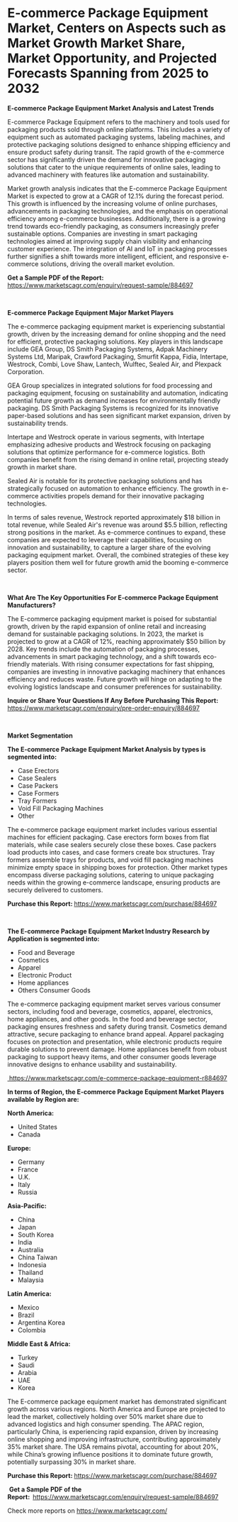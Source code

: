 <p><h1>E-commerce Package Equipment Market, Centers on Aspects such as Market Growth Market Share, Market Opportunity, and Projected Forecasts Spanning from 2025 to 2032</h1></p><p><strong>E-commerce Package Equipment Market Analysis and Latest Trends</strong></p>
<p><p>E-commerce Package Equipment refers to the machinery and tools used for packaging products sold through online platforms. This includes a variety of equipment such as automated packaging systems, labeling machines, and protective packaging solutions designed to enhance shipping efficiency and ensure product safety during transit. The rapid growth of the e-commerce sector has significantly driven the demand for innovative packaging solutions that cater to the unique requirements of online sales, leading to advanced machinery with features like automation and sustainability.</p><p>Market growth analysis indicates that the E-commerce Package Equipment Market is expected to grow at a CAGR of 12.1% during the forecast period. This growth is influenced by the increasing volume of online purchases, advancements in packaging technologies, and the emphasis on operational efficiency among e-commerce businesses. Additionally, there is a growing trend towards eco-friendly packaging, as consumers increasingly prefer sustainable options. Companies are investing in smart packaging technologies aimed at improving supply chain visibility and enhancing customer experience. The integration of AI and IoT in packaging processes further signifies a shift towards more intelligent, efficient, and responsive e-commerce solutions, driving the overall market evolution.</p></p>
<p><strong>Get a Sample PDF of the Report:&nbsp;</strong> <a href="https://www.marketscagr.com/enquiry/request-sample/884697?utm_campaign=3495&utm_medium=2&utm_source=Github&utm_content=ia&utm_term=11042025&utm_id=e-commerce-package-equipment">https://www.marketscagr.com/enquiry/request-sample/884697</a></p>
<p>&nbsp;</p>
<p><strong>E-commerce Package Equipment Major Market Players</strong></p>
<p><p>The e-commerce packaging equipment market is experiencing substantial growth, driven by the increasing demand for online shopping and the need for efficient, protective packaging solutions. Key players in this landscape include GEA Group, DS Smith Packaging Systems, Adpak Machinery Systems Ltd, Maripak, Crawford Packaging, Smurfit Kappa, Fidia, Intertape, Westrock, Combi, Love Shaw, Lantech, Wulftec, Sealed Air, and Plexpack Corporation.</p><p>GEA Group specializes in integrated solutions for food processing and packaging equipment, focusing on sustainability and automation, indicating potential future growth as demand increases for environmentally friendly packaging. DS Smith Packaging Systems is recognized for its innovative paper-based solutions and has seen significant market expansion, driven by sustainability trends.</p><p>Intertape and Westrock operate in various segments, with Intertape emphasizing adhesive products and Westrock focusing on packaging solutions that optimize performance for e-commerce logistics. Both companies benefit from the rising demand in online retail, projecting steady growth in market share.</p><p>Sealed Air is notable for its protective packaging solutions and has strategically focused on automation to enhance efficiency. The growth in e-commerce activities propels demand for their innovative packaging technologies.</p><p>In terms of sales revenue, Westrock reported approximately $18 billion in total revenue, while Sealed Air's revenue was around $5.5 billion, reflecting strong positions in the market. As e-commerce continues to expand, these companies are expected to leverage their capabilities, focusing on innovation and sustainability, to capture a larger share of the evolving packaging equipment market. Overall, the combined strategies of these key players position them well for future growth amid the booming e-commerce sector.</p></p>
<p>&nbsp;</p>
<p><strong>What Are The Key Opportunities For E-commerce Package Equipment Manufacturers?</strong></p>
<p><p>The E-commerce packaging equipment market is poised for substantial growth, driven by the rapid expansion of online retail and increasing demand for sustainable packaging solutions. In 2023, the market is projected to grow at a CAGR of 12%, reaching approximately $50 billion by 2028. Key trends include the automation of packaging processes, advancements in smart packaging technology, and a shift towards eco-friendly materials. With rising consumer expectations for fast shipping, companies are investing in innovative packaging machinery that enhances efficiency and reduces waste. Future growth will hinge on adapting to the evolving logistics landscape and consumer preferences for sustainability.</p></p>
<p><strong>Inquire or Share Your Questions If Any Before Purchasing This Report:</strong> <a href="https://www.marketscagr.com/enquiry/pre-order-enquiry/884697?utm_campaign=3495&utm_medium=2&utm_source=Github&utm_content=ia&utm_term=11042025&utm_id=e-commerce-package-equipment">https://www.marketscagr.com/enquiry/pre-order-enquiry/884697</a></p>
<p>&nbsp;</p>
<p><strong>Market Segmentation</strong></p>
<p><strong>The E-commerce Package Equipment Market Analysis by types is segmented into:</strong></p>
<p><ul><li>Case Erectors</li><li>Case Sealers</li><li>Case Packers</li><li>Case Formers</li><li>Tray Formers</li><li>Void Fill Packaging Machines</li><li>Other</li></ul></p>
<p><p>The e-commerce package equipment market includes various essential machines for efficient packaging. Case erectors form boxes from flat materials, while case sealers securely close these boxes. Case packers load products into cases, and case formers create box structures. Tray formers assemble trays for products, and void fill packaging machines minimize empty space in shipping boxes for protection. Other market types encompass diverse packaging solutions, catering to unique packaging needs within the growing e-commerce landscape, ensuring products are securely delivered to customers.</p></p>
<p><strong>Purchase this Report:&nbsp;</strong><a href="https://www.marketscagr.com/purchase/884697?utm_campaign=3495&utm_medium=2&utm_source=Github&utm_content=ia&utm_term=11042025&utm_id=e-commerce-package-equipment">https://www.marketscagr.com/purchase/884697</a></p>
<p>&nbsp;</p>
<p><strong>The E-commerce Package Equipment Market Industry Research by Application is segmented into:</strong></p>
<p><ul><li>Food and Beverage</li><li>Cosmetics</li><li>Apparel</li><li>Electronic Product</li><li>Home appliances</li><li>Others Consumer Goods</li></ul></p>
<p><p>The e-commerce packaging equipment market serves various consumer sectors, including food and beverage, cosmetics, apparel, electronics, home appliances, and other goods. In the food and beverage sector, packaging ensures freshness and safety during transit. Cosmetics demand attractive, secure packaging to enhance brand appeal. Apparel packaging focuses on protection and presentation, while electronic products require durable solutions to prevent damage. Home appliances benefit from robust packaging to support heavy items, and other consumer goods leverage innovative designs to enhance usability and sustainability.</p></p>
<p><a href="https://www.marketscagr.com/e-commerce-package-equipment-r884697?utm_campaign=3495&utm_medium=2&utm_source=Github&utm_content=ia&utm_term=11042025&utm_id=e-commerce-package-equipment">&nbsp;https://www.marketscagr.com/e-commerce-package-equipment-r884697</a></p>
<p><strong>In terms of Region, the E-commerce Package Equipment Market Players available by Region are:</strong></p>
<p>
    <p> <strong> North America: </strong>
        <ul>
            <li>United States</li>
            <li>Canada</li>
        </ul>
        </p> 
    <p> <strong> Europe: </strong>
        <ul>
            <li>Germany</li>
            <li>France</li>
            <li>U.K.</li>
            <li>Italy</li>
            <li>Russia</li>
        </ul>
        </p> 
    <p> <strong> Asia-Pacific: </strong>
        <ul>
            <li>China</li>
            <li>Japan</li>
            <li>South Korea</li>
            <li>India</li>
            <li>Australia</li>
            <li>China Taiwan</li>
            <li>Indonesia</li>
            <li>Thailand</li>
            <li>Malaysia</li>
        </ul>
        </p> 
    <p> <strong> Latin America: </strong>
        <ul>
            <li>Mexico</li>
            <li>Brazil</li>
            <li>Argentina Korea</li>
            <li>Colombia</li>
        </ul>
        </p> 
    <p> <strong> Middle East & Africa: </strong>
        <ul>
            <li>Turkey</li>
            <li>Saudi</li>
            <li>Arabia</li>
            <li>UAE</li>
            <li>Korea</li>
        </ul>
    </p>
    </p>
<p><p>The E-commerce package equipment market has demonstrated significant growth across various regions. North America and Europe are projected to lead the market, collectively holding over 50% market share due to advanced logistics and high consumer spending. The APAC region, particularly China, is experiencing rapid expansion, driven by increasing online shopping and improving infrastructure, contributing approximately 35% market share. The USA remains pivotal, accounting for about 20%, while China’s growing influence positions it to dominate future growth, potentially surpassing 30% in market share.</p></p>
<p><strong>Purchase this Report: </strong><a href="https://www.marketscagr.com/purchase/884697?utm_campaign=3495&utm_medium=2&utm_source=Github&utm_content=ia&utm_term=11042025&utm_id=e-commerce-package-equipment">https://www.marketscagr.com/purchase/884697</a></p>
<p>&nbsp;<strong>Get a Sample PDF of the Report:&nbsp;&nbsp;</strong><a href="https://www.marketscagr.com/enquiry/request-sample/884697?utm_campaign=3495&utm_medium=2&utm_source=Github&utm_content=ia&utm_term=11042025&utm_id=e-commerce-package-equipment">https://www.marketscagr.com/enquiry/request-sample/884697</a></p>
<p><strong></strong></p>
<p>Check more reports on <a href="https://www.marketscagr.com/?utm_campaign=3495&utm_medium=2&utm_source=Github&utm_content=ia&utm_term=11042025&utm_id=e-commerce-package-equipment">https://www.marketscagr.com/</a></p>